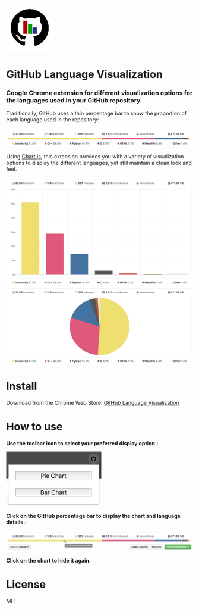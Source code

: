 <img src="icons/icon-128.png" width="128"><br>
# GitHub Language Visualization

### Google Chrome extension for different visualization options for the languages used in your GitHub repository.

Traditionally, GitHub uses a thin percentage bar to show the proportion of each language used in the repository:

<img src="screenshots/original.png" width="786">  

Using [Chart.js](https://www.chartjs.org/), this extension provides you with a variety of visualization options to display the different languages, yet still maintain a clean look and feel.

<img src="screenshots/bar-chart.png" width="512">
<img src="screenshots/pie-chart.png" width="512"><br>

# Install

Download from the Chrome Web Store: [GitHub Language Visualization](https://chrome.google.com/webstore/detail/github-language-visualiza/bddlfanigdohhdpgkiajgdpopnigkkno)

# How to use

**Use the toolbar icon to select your preferred display option.**:

<img src="screenshots/options.png" width="256"><br>

**Click on the GitHub percentage bar to display the chart and language details.**:

<img src="screenshots/click-open.png" width="786"><br>

**Click on the chart to hide it again.**

# License

MIT
